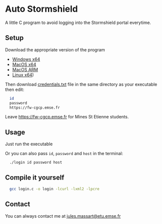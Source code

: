 
# Auto Stormshield

A little C program to avoid logging into the Stormshield portal everytime.

## Setup

Download the appropriate version of the program
- [Windows x64](link)
- [MacOS x64](link)
- [MacOS ARM](https://github.com/Herivelismus/Auto_Stormshield/releases/download/v0.1/login_macos_arm)
- [Linux x64](https://github.com/Herivelismus/Auto_Stormshield/releases/download/v0.1/login_linux_x86-64))

Then download [credentials.txt](https://github.com/Herivelismus/Auto_Stormshield/releases/download/v0.1/credentials.txt) file in the same directory as your executable then edit:

```bash
  id
  password
  https://fw-cgcp.emse.fr
```
Leave https://fw-cgcp.emse.fr for Mines St Etienne students.

## Usage
Just run the executable

Or you can also pass `id`, `password` and `host` in the terminal:

```bash
  ./login id password host
```

## Compile it yourself
```bash
  gcc login.c -o login -lcurl -lxml2 -lpcre
```
## Contact
You can always contact me at [jules.massart@etu.emse.fr](mailto:jules.massart@etu.emse.fr)

